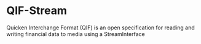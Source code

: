 # QIF-Stream
Quicken Interchange Format (QIF) is an open specification for reading and writing financial data to media using a StreamInterface
